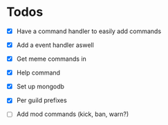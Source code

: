 # Todos

- [x] Have a command handler to easily add commands

- [x] Add a event handler aswell

- [x] Get meme commands in

- [x] Help command

- [x] Set up mongodb

- [x] Per guild prefixes

- [ ] Add mod commands (kick, ban, warn?)
